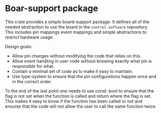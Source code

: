 # Boar-support package

This crate provides a simple board-support package.
It defines all of the needed abstraction to use the board in the `control-software` repository.
This includes pin mappings event mappings and simple abstractions to restrict hardware usage.

Design goals:

- Allow pin changes without modifying the code that relies on this.
- Allow event handling in user code without knowing exactly what pin is responsible for what.
- Contain a minimal set of code as to make it easy to maintain.
- Use type-system to ensure that the pin configurations happen once and in the correct order.

To the end of the last point one needs to use const <FLAGNAME>:bool to ensure that the flag is not set when the function is called and return where the
flag is set. This makes it easy to know if the function has been called or not and ensures that the code will not allow the user to call the same function twice.
